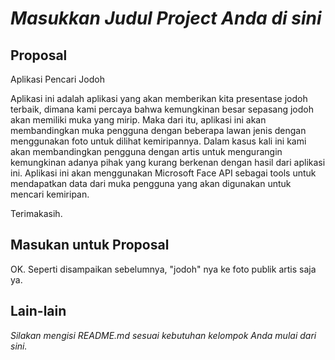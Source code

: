 # _Masukkan Judul Project Anda di sini_

## Proposal

Aplikasi Pencari Jodoh

Aplikasi ini adalah aplikasi yang akan memberikan kita presentase jodoh terbaik, dimana kami percaya bahwa kemungkinan besar sepasang jodoh akan memiliki muka yang mirip. Maka dari itu, aplikasi ini akan membandingkan muka pengguna dengan beberapa lawan jenis dengan menggunakan foto untuk dilihat kemiripannya. Dalam kasus kali ini kami akan membandingkan pengguna dengan artis untuk mengurangin kemungkinan adanya pihak yang kurang berkenan dengan hasil dari aplikasi ini. Aplikasi ini akan menggunakan Microsoft Face API sebagai tools untuk mendapatkan data dari muka pengguna yang akan digunakan untuk mencari kemiripan.

Terimakasih.

## Masukan untuk Proposal

OK. Seperti disampaikan sebelumnya, "jodoh" nya ke foto publik artis saja ya.

## Lain-lain

_Silakan mengisi README.md sesuai kebutuhan kelompok Anda mulai dari sini._
